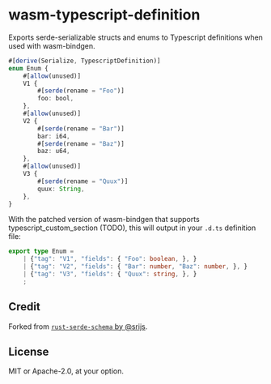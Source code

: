 # wasm-typescript-definition

Exports serde-serializable structs and enums to Typescript definitions when used with wasm-bindgen.

```typescript
#[derive(Serialize, TypescriptDefinition)]
enum Enum {
    #[allow(unused)]
    V1 {
        #[serde(rename = "Foo")]
        foo: bool,
    },
    #[allow(unused)]
    V2 {
        #[serde(rename = "Bar")]
        bar: i64,
        #[serde(rename = "Baz")]
        baz: u64,
    },
    #[allow(unused)]
    V3 {
        #[serde(rename = "Quux")]
        quux: String,
    },
}
```

With the patched version of wasm-bindgen that supports typescript_custom_section (TODO), this will output in your `.d.ts` definition file:

```typescript
export type Enum = 
    | {"tag": "V1", "fields": { "Foo": boolean, }, }
    | {"tag": "V2", "fields": { "Bar": number, "Baz": number, }, }
    | {"tag": "V3", "fields": { "Quux": string, }, }
    ;
```

## Credit

Forked from [`rust-serde-schema` by @srijs](https://github.com/srijs/rust-serde-schema?files=1).

## License

MIT or Apache-2.0, at your option.
